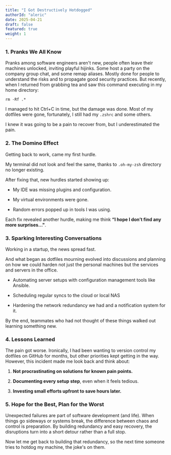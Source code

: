 ```yaml
---
title: "I Got Destructively Hotdogged"
authorId: "aleric"
date: 2025-04-21
draft: false
featured: true
weight: 1
---
```


### 1. Pranks We All Know

Pranks among software engineers aren't new, people often leave their machines unlocked, inviting playful hijinks. Some host a party on the company group chat, and some remap aliases. Mostly done for people to understand the risks and to propagate good security practices. But recently, when I returned from grabbing tea and saw this command executing in my home directory:

```
rm -Rf .*
```

I managed to hit Ctrl+C in time, but the damage was done. Most of my dotfiles were gone, fortunately, I still had my `.zshrc` and some others. 

I knew it was going to be a pain to recover from, but I underestimated the pain.

### 2. The Domino Effect

Getting back to work, came my first hurdle.

My terminal did not look and feel the same, thanks to `.oh-my-zsh` directory no longer existing.

After fixing that, new hurdles started showing up:

- My IDE was missing plugins and configuration.
    
- My virtual environments were gone.
    
- Random errors popped up in tools I was using.
    

Each fix revealed another hurdle, making me think **“I hope I don’t find any more surprises…"**.

### 3. Sparking Interesting Conversations

Working in a startup, the news spread fast.

And what began as dotfiles mourning evolved into discussions and planning on how we could harden not just the personal machines but the services and servers in the office.

- Automating server setups with configuration management tools like Ansible.
    
- Scheduling regular syncs to the cloud or local NAS
    
- Hardening the network redundancy we had and a notification system for it.
    

By the end, teammates who had not thought of these things walked out learning something new.

### 4. Lessons Learned

The pain got worse. Ironically, I had been wanting to version control my dotfiles on GitHub for months, but other priorities kept getting in the way. However, this incident made me look back and think about:

1. **Not procrastinating on solutions for known pain points.**
    
2. **Documenting every setup step**, even when it feels tedious.
    
3. **Investing small efforts upfront to save hours later.**
    

### 5. Hope for the Best, Plan for the Worst

Unexpected failures are part of software development (and life). When things go sideways or systems break, the difference between chaos and control is preparation. By building redundancy and easy recovery, the disruptions turn into a short detour rather than a full stop.

Now let me get back to building that redundancy, so the next time someone tries to hotdog my machine, the joke's on them.
